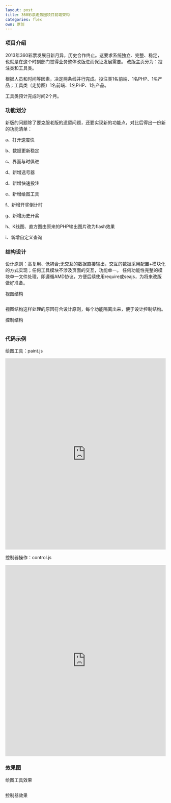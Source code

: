 ```yaml
---
layout: post
title: 360彩票走势图项目前端架构
categories: flex
own: 原创
---
```


### 项目介绍

2013年360彩票发展日新月异，历史合作终止。这要求系统独立、完整、稳定，也就是在这个时刻部门觉得业务整体改版进而保证发展需要。
改版主页分为：投注类和工具类。

根据人员和时间等因素，决定两条线并行完成。投注类1名前端、1名PHP、1名产品；工具类（走势图）1名前端、1名PHP、1名产品。

工具类预计完成时间2个月。

### 功能划分

新版的问题除了要克服老版的遗留问题，还要实现新的功能点，对比后得出一份新的功能清单：

 a、打开速度快
 
 b、数据更新稳定
 
 c、界面与时俱进
 
 d、新增选号器
 
 d、新增快速投注
 
 e、新增绘图工具
 
 f、新增开奖倒计时
 
 g、新增历史开奖
 
 h、K线图、直方图由原来的PHP输出图片改为flash效果
 
 i、新增自定义查询
 
### 结构设计

设计原则：高复用、低耦合;无交互的数据直接输出，交互的数据采用配置+模块化的方式实现；任何工具模块不涉及页面的交互，功能单一。
任何功能性完整的模块单一文件处理，即遵循AMD协议，方便后续使用require或seajs，为将来改版做好准备。
	
视图结构
	

<a class="artZoom" href="/assets/img/blog/flex/view.jpg" rel="/assets/img/blog/flex/view.jpg"><img src="/assets/img/blog/flex/view.jpg" alt="" /></a>

视图结构这样处理的原因符合设计原则，每个功能隔离出来，便于设计控制结构。

控制结构

<a href="/assets/img/blog/flex/control.jpg" class="artZoom" rel="/assets/img/blog/flex/control.jpg"><img src="/assets/img/blog/flex/control.jpg" alt="" /></a>

### 代码示例

绘图工具：paint.js

<iframe width="100%" height="600" src="http://jsfiddle.net/cuc_ygh/ypa7pdrv/1/embedded/js/" allowfullscreen="allowfullscreen" frameborder="0"></iframe>

控制器操作：control.js

<iframe width="100%" height="600" src="http://jsfiddle.net/cuc_ygh/ypa7pdrv/2/embedded/js/" allowfullscreen="allowfullscreen" frameborder="0"></iframe>

### 效果图

绘图工具效果

<a href="/assets/img/blog/flex/paint-tool.png" class="srtZoom" rel="/assets/img/blog/flex/paint-tool.png"><img src="/assets/img/blog/flex/paint-tool.png" alt="" /></a>


控制器效果

<a href="/assets/img/blog/flex/control-tool.gif" class="srtZoom" rel="/assets/img/blog/flex/control-tool.gif"><img src="/assets/img/blog/flex/control-tool.gif" alt="" /></a>



